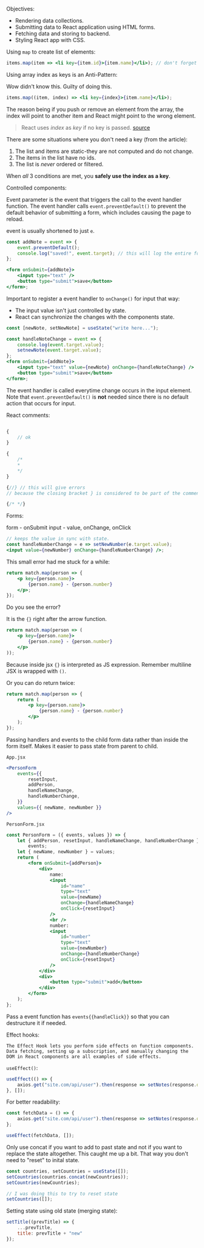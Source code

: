 Objectives:

-   Rendering data collections.
-   Submitting data to React application using HTML forms.
-   Fetching data and storing to backend.
-   Styling React app with CSS.

Using `map` to create list of elements:

```jsx
items.map(item => <li key={item.id}>{item.name}</li>); // don't forget to add a key
```

Using array index as keys is an Anti-Pattern:

Wow didn't know this. Guilty of doing this.

```jsx
items.map((item, index) => <li key={index}>{item.name}</li>);
```

The reason being if you push or remove an element from the array, the index will point to another item and React might point to the wrong element.

> React uses _index_ as _key_ if no key is passed. [source](https://robinpokorny.medium.com/index-as-a-key-is-an-anti-pattern-e0349aece318#1917)

There are some situations where you don't need a key (from the article):

1. The list and items are static-they are not computed and do not change.
2. The items in the list have no ids.
3. The list is _never_ ordered or filtered.

When _all_ 3 conditions are met, you **safely use the index as a key**.

Controlled components:

Event parameter is the event that triggers the call to the event handler function. The event handler calls `event.preventDefault()` to prevent the default behavior of submitting a form, which includes causing the page to reload.

event is usually shortened to just `e`.

```jsx
const addNote = event => {
    event.preventDefault();
    console.log("saved!", event.target); // this will log the entire form below
};

<form onSubmit={addNote}>
    <input type="text" />
    <button type="submit">save</button>
</form>;
```

Important to register a event handler to `onChange()` for input that way:

-   The input value isn't just controlled by state.
-   React can synchronize the changes with the components state.

```jsx
const [newNote, setNewNote] = useState("write here...");

const handleNoteChange = event => {
    console.log(event.target.value);
    setnewNote(event.target.value);
};
<form onSubmit={addNote}>
    <input type="text" value={newNote} onChange={handleNoteChange} />
    <button type="submit">save</button>
</form>;
```

The event handler is called everytime change occurs in the input element.
Note that `event.preventDefault()` is **not** needed since there is no default action that occurs for input.

React comments:

```jsx

{
    // ok
}

{
    /*
    *
    */
}

{//} // this will give errors
// because the closing bracket } is considered to be part of the comment and is thus ignored, which throws an error. (https://stackoverflow.com/questions/30766441/how-to-use-comments-in-react)

{/* */}
```

Forms:

form - onSubmit
input - value, onChange, onClick

```jsx
// keeps the value in sync with state.
const handleNumberChange = e => setNewNumber(e.target.value);
<input value={newNumber} onChange={handleNumberChange} />;
```

This small error had me stuck for a while:

```jsx
return match.map(person => {
    <p key={person.name}>
        {person.name} - {person.number}
    </p>;
});
```

Do you see the error?

It is the `{}` right after the arrow function.

```jsx
return match.map(person => (
    <p key={person.name}>
        {person.name} - {person.number}
    </p>
));
```

Because inside jsx `{}` is interpreted as JS expression. Remember multiline JSX is wrapped with `()`.

Or you can do return twice:

```jsx
return match.map(person => {
    return (
        <p key={person.name}>
            {person.name} - {person.number}
        </p>
    );
});
```

Passing handlers and events to the child form data rather than inside the form itself. Makes it easier to pass state from parent to child.

`App.jsx`

```jsx
<PersonForm
    events={{
        resetInput,
        addPerson,
        handleNameChange,
        handleNumberChange,
    }}
    values={{ newName, newNumber }}
/>
```

`PersonForm.jsx`

```jsx
const PersonForm = ({ events, values }) => {
    let { addPerson, resetInput, handleNameChange, handleNumberChange } =
        events;
    let { newName, newNumber } = values;
    return (
        <form onSubmit={addPerson}>
            <div>
                name:
                <input
                    id="name"
                    type="text"
                    value={newName}
                    onChange={handleNameChange}
                    onClick={resetInput}
                />
                <br />
                number:
                <input
                    id="number"
                    type="text"
                    value={newNumber}
                    onChange={handleNumberChange}
                    onClick={resetInput}
                />
            </div>
            <div>
                <button type="submit">add</button>
            </div>
        </form>
    );
};
```

Pass a event function has `events{{handleClick}}` so that you can destructure it if needed.

Effect hooks:

```
The Effect Hook lets you perform side effects on function components. Data fetching, setting up a subscription, and manually changing the DOM in React components are all examples of side effects.
```

`useEffect()`:

```jsx
useEffect(() => {
    axios.get("site.com/api/user").then(response => setNotes(response.data));
}, []);
```

For better readability:

```jsx
const fetchData = () => {
    axios.get("site.com/api/user").then(response => setNotes(response.data));
};

useEffect(fetchData, []);
```

Only use concat if you want to add to past state and not if you want to replace the state altogether. This caught me up a bit. That way you don't need to "reset" to inital state.

```javascript
const countries, setCountries = useState([]);
setCountries(countries.concat(newCountries));
setCountries(newCountries);

// I was doing this to try to reset state
setCountries([]);
```

Setting state using old state (merging state):

```javascript
setTitle((prevTitle) => {
    ...prevTitle,
    title: prevTitle + "new"
});
```
